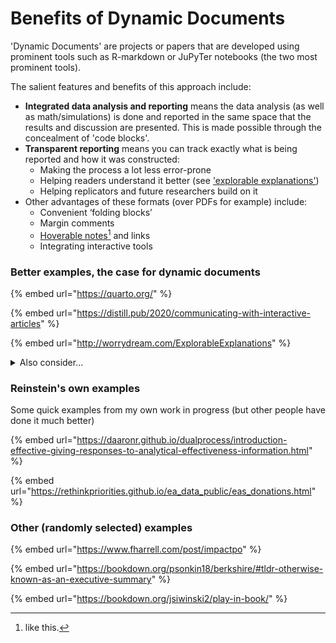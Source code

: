 # Benefits of Dynamic Documents

'Dynamic Documents' are projects or papers that are developed using prominent tools such as R-markdown or JuPyTer notebooks (the two most prominent tools).

The salient features and benefits of this approach include:

* **Integrated data analysis and reporting** means the data analysis (as well as math/simulations) is done and reported in the same space that the results and discussion are presented. This is made possible through the concealment of 'code blocks'.
* **Transparent reporting** means you can track exactly what is being reported and how it was constructed:
  * Making the process a lot less error-prone
  * Helping readers understand it better (see ['explorable explanations'](http://worrydream.com/ExplorableExplanations/))
  * Helping replicators and future researchers build on it
* Other advantages of these formats (over PDFs for example) include:
  * Convenient ‘folding blocks’
  * Margin comments
  * [Hoverable notes](#user-content-fn-1)[^1] and links
  * Integrating interactive tools

### **Better examples, the case for dynamic documents**

{% embed url="https://quarto.org/" %}

{% embed url="https://distill.pub/2020/communicating-with-interactive-articles" %}

{% embed url="http://worrydream.com/ExplorableExplanations" %}

<details>

<summary>Also consider...</summary>

* Elife's 'editable graphics'... Brett Viktor?

<!---->

* see corrigendum in journals Reinhart and Rogoff error?

<!---->

* open science MOOC in R markdown ...

<!---->

* OSF and all of their training/promo materials in OS

</details>

### Reinstein's own examples

Some quick examples from my own work in progress (but other people have done it much better)

{% embed url="https://daaronr.github.io/dualprocess/introduction-effective-giving-responses-to-analytical-effectiveness-information.html" %}

{% embed url="https://rethinkpriorities.github.io/ea_data_public/eas_donations.html" %}

### Other (randomly selected) examples

{% embed url="https://www.fharrell.com/post/impactpo" %}

{% embed url="https://bookdown.org/psonkin18/berkshire/#tldr-otherwise-known-as-an-executive-summary" %}

{% embed url="https://bookdown.org/jsiwinski2/play-in-book/" %}

[^1]: like this.
